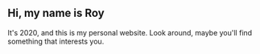 ---
---

## Hi, my name is Roy

It's 2020, and this is my personal website. Look around, maybe you'll find something that interests you.